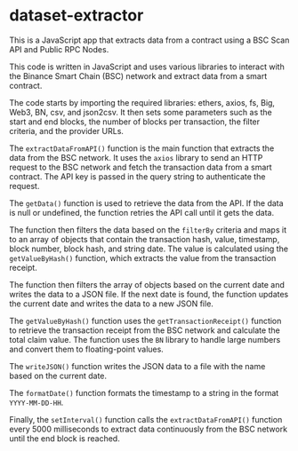# dataset-extractor
This is a JavaScript app that extracts data from a contract using a BSC Scan API and Public RPC Nodes.

This code is written in JavaScript and uses various libraries to interact with the Binance Smart Chain (BSC) network and extract data from a smart contract.

The code starts by importing the required libraries: ethers, axios, fs, Big, Web3, BN, csv, and json2csv. It then sets some parameters such as the start and end blocks, the number of blocks per transaction, the filter criteria, and the provider URLs.

The `extractDataFromAPI()` function is the main function that extracts the data from the BSC network. It uses the `axios` library to send an HTTP request to the BSC network and fetch the transaction data from a smart contract. The API key is passed in the query string to authenticate the request.

The `getData()` function is used to retrieve the data from the API. If the data is null or undefined, the function retries the API call until it gets the data.

The function then filters the data based on the `filterBy` criteria and maps it to an array of objects that contain the transaction hash, value, timestamp, block number, block hash, and string date. The value is calculated using the `getValueByHash()` function, which extracts the value from the transaction receipt.

The function then filters the array of objects based on the current date and writes the data to a JSON file. If the next date is found, the function updates the current date and writes the data to a new JSON file.

The `getValueByHash()` function uses the `getTransactionReceipt()` function to retrieve the transaction receipt from the BSC network and calculate the total claim value. The function uses the `BN` library to handle large numbers and convert them to floating-point values.

The `writeJSON()` function writes the JSON data to a file with the name based on the current date.

The `formatDate()` function formats the timestamp to a string in the format `YYYY-MM-DD-HH`.

Finally, the `setInterval()` function calls the `extractDataFromAPI()` function every 5000 milliseconds to extract data continuously from the BSC network until the end block is reached.